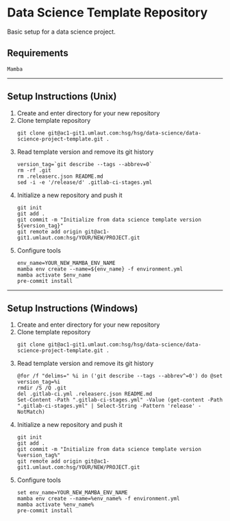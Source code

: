 # Data Science Template Repository

Basic setup for a data science project.

## Requirements

`Mamba`

---

## Setup Instructions (Unix)

<ol>
<li>Create and enter directory for your new repository</li>
<li>Clone template repository</li>

```
git clone git@ac1-git1.umlaut.com:hsg/hsg/data-science/data-science-project-template.git .
```

<li>Read template version and remove its git history</li>

```
version_tag=`git describe --tags --abbrev=0`
rm -rf .git
rm .releaserc.json README.md
sed -i -e '/release/d' .gitlab-ci-stages.yml
```

<li>Initialize a new repository and push it</li>

```
git init
git add .
git commit -m "Initialize from data science template version ${version_tag}"
git remote add origin git@ac1-git1.umlaut.com:hsg/YOUR/NEW/PROJECT.git
```

<li>Configure tools</li>

```
env_name=YOUR_NEW_MAMBA_ENV_NAME
mamba env create --name=${env_name} -f environment.yml
mamba activate $env_name
pre-commit install
```

</ol>

---

## Setup Instructions (Windows)

<ol>
<li>Create and enter directory for your new repository</li>
<li>Clone template repository</li>

```
git clone git@ac1-git1.umlaut.com:hsg/hsg/data-science/data-science-project-template.git .
```

<li>Read template version and remove its git history</li>

```
@for /f "delims=" %i in ('git describe --tags --abbrev^=0') do @set version_tag=%i
rmdir /S /Q .git
del .gitlab-ci.yml .releaserc.json README.md
Set-Content -Path ".gitlab-ci-stages.yml" -Value (get-content -Path ".gitlab-ci-stages.yml" | Select-String -Pattern 'release' -NotMatch)
```

<li>Initialize a new repository and push it</li>

```
git init
git add .
git commit -m "Initialize from data science template version %version_tag%"
git remote add origin git@ac1-git1.umlaut.com:hsg/YOUR/NEW/PROJECT.git
```

<li>Configure tools</li>

```
set env_name=YOUR_NEW_MAMBA_ENV_NAME
mamba env create --name=%env_name% -f environment.yml
mamba activate %env_name%
pre-commit install
```

</ol>
